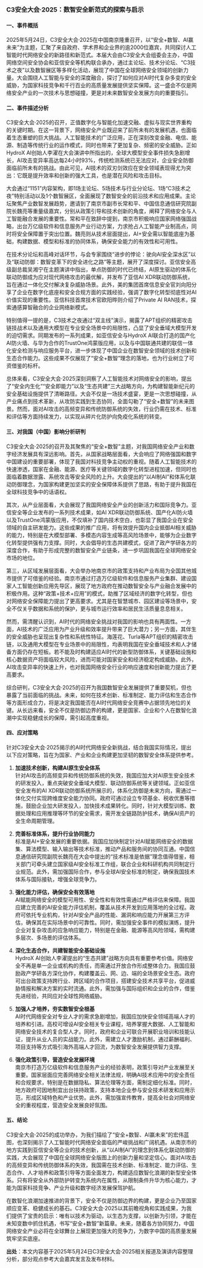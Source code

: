 ### C3安全大会·2025：数智安全新范式的探索与启示

#### 一、事件概括

2025年5月24日，C3安全大会·2025在中国南京隆重召开，以“安全+数智、AI赢未来”为主题，汇聚了来自政府、学术界和企业界的逾2000位嘉宾，共同探讨人工智能时代网络安全的新路径和新范式。本届大会由C3安全大会组委会主办，中国网络空间安全协会和亚信安全等机构联合承办，通过主论坛、技术分论坛、“C3技术之夜”以及数智展区等多样化活动，展现了中国在全球网络安全领域的创新力量。大会围绕人工智能与安全的深度融合，探讨了如何应对AI时代复杂多变的安全威胁，为国家科技竞争和千行百业的高质量发展提供坚实保障。这一盛会不仅是网络安全产业的一次技术与思想碰撞，更是对未来数智安全发展方向的重要指引。

#### 二、事件描述分析

C3安全大会·2025的召开，正值数字化与智能化加速交融、虚拟与现实世界重构的关键时期。在这一背景下，网络安全产业既迎来了前所未有的发展机遇，也面临着生态重塑的巨大挑战。人工智能技术的广泛应用，正在深刻改变金融、电信、能源、制造等传统行业的运作模式，同时也带来了更加复杂、频密的安全威胁。正如HydroX AI创始人李濯在大会演讲中所指出的，全球大模型安全事件损失急剧增长，AI攻击变异率高达每24小时93%，传统检测系统已无法应对，企业安全防御面临前所未有的挑战。由此可见，AI技术的双刃剑效应在安全领域表现得尤为突出：它既是提升效率和创新的强大工具，也是潜在风险和攻击目标。

大会通过“1151”内容架构，即1场主论坛、5场技术与行业分论坛、1场“C3技术之夜”特别活动以及1个数智展区，全面展现了数智安全的前沿技术和应用成果。主论坛聚焦产业数智发展趋势，邀请到了南京市副市长常和平、中国信息通信研究院副院长魏亮等重量级嘉宾，分别从政策引导和技术创新的角度，阐释了网络安全与人工智能融合发展的重要性。常和平在致辞中提到，南京市积极响应国家网络强国战略，出台万亿级软件和信息服务产业行动方案，力求抢占人工智能产业制高点，同时将安全保障置于突出位置。魏亮则从技术层面提出，AI+安全需以智能底座为基础，构建数据、模型和标准的协同体系，确保安全能力的有效性和可用性。

在技术分论坛和高峰对话环节，与会专家围绕“进步的悖论：驶向AI安全深水区”以及“联动防御：数智变革下的安全进化之路”等主题，展开了深度探讨。亚信安全高级副总裁吴湘宁在主题演讲中指出，单点防御的时代已终结，AI原生驱动的体系化联动防御成为应对现代网络攻击的最优解，并发布了亚信AI XDR联动防御系统，旨在通过一体化交付解决复杂威胁场景。此外，美的集团首席信息安全官刘向阳分享了企业在数字化底座和安全合规方面的实践经验，强调了数字化转型彻底性对AI价值实现的重要性。亚信科技首席技术官欧阳晔则介绍了Private AI RAN技术，探索通感算智融合的企业网络新模式。

特别值得一提的是，C3技术之夜通过“双主线”演示，揭露了APT组织的精密攻击链技战术以及通用大模型在专业安全场景中的局限性，凸显了安全垂域大模型开发的迫切需求。同期发布的一系列成果，如亚信安全与HydroX AI联合打造的国产化AI防火墙、与华为合作的TrustOne鸿蒙版应用，以及与中国联通共建的联信一体化安全检测与响应服务平台，进一步体现了中国企业在数智安全领域的技术创新和生态合作能力。这些成果不仅展现了“安全+数智”理念的落地，也为行业树立了可资借鉴的标杆。

总体来看，C3安全大会·2025深刻洞察了人工智能技术对网络安全的影响，提出了“安全内生化”“安全即能力”以及“生态共建”三大战略方向，为构建智能新纪元的安全基础设施提供了清晰路径。大会不仅是一场技术盛宴，更是一次思想碰撞，从产业痛点到技术革新，从攻防实践到生态协同，全面勾勒了“安全+数智”的未来图景。然而，面对AI攻击的高频变异和传统防御系统的失效，行业仍需在技术、标准和评估等方面持续发力，以实现从碎片化防护向免疫化系统的转变。

#### 三、对我国（中国）影响分析研判

C3安全大会·2025的召开及其聚焦的“安全+数智”主题，对我国网络安全产业和数字经济发展具有深远影响。首先，从国家战略层面看，大会响应了网络强国和数字中国建设的重要部署，体现了我国对科技竞争主动权的重视。随着人工智能技术的快速渗透，国家在金融、能源、医疗等关键领域的数字化转型进程加速，但同时也面临着数据泄露、系统攻击等安全风险的上升。大会提出的“以AI制AI”和体系化联动防御理念，为国家构建更加坚实的安全保障体系提供了思路，有助于提升我国在全球科技竞争中的话语权。

其次，从产业层面看，大会展现了我国网络安全产业的创新活力和国际竞争力。亚信安全等企业发布的一系列技术成果，如AI XDR联动防御系统、国产化AI防火墙以及TrustOne鸿蒙版应用，不仅填补了国内技术空白，也彰显了我国企业在安全领域的自主研发能力。这些成果的推广应用，将有效提升国内企业抵御AI相关威胁的能力，特别是在大模型部署、多模态内容生成等高风险场景中，能够为企业数字化转型提供强有力支撑。同时，大会倡导的生态共建模式，促进了政产学研各方的深度合作，有助于形成完整的数智安全产业链条，进一步巩固我国在全球网络安全市场的地位。

第三，从区域发展层面看，大会举办地南京市的政策支持和产业布局为全国其他城市提供了可借鉴的经验。南京市通过打造万亿级软件和信息服务产业集群、建设国家人工智能创新应用先导区，展现了地方政府在推动数智安全与产业融合发展中的积极作用。这种“政策+技术+应用”的模式，助推了区域经济的数字化转型，但也对网络安全保障能力提出了更高要求。尤其是在智慧城市、园区建设等场景中，安全不仅关乎数据和系统的保护，更与城市运行效率和居民生活质量息息相关。

然而，需清醒认识到，AI时代的网络安全挑战对我国的影响也具有两面性。一方面，AI技术的广泛应用为产业升级和效率提升带来了巨大潜力；另一方面，其伴生的安全威胁也呈现出复杂性和系统性特征。海莲花、Turla等APT组织的精密攻击链，以及通用大模型在专业场景中的局限性，均表明我国在安全垂域技术和人才储备方面仍存在短板。若不能及时构建适应AI时代的新型防御体系，关键基础设施和核心数据资产将面临较大风险，进而可能对国家安全和经济稳定构成威胁。此外，AI攻击变异率的快速上升，也对我国网络安全行业的响应速度和创新能力提出了更高要求。

综合研判，C3安全大会·2025的召开为我国数智安全发展提供了重要契机，但也暴露了当前面临的挑战。未来，如何在技术创新、标准制定、能力评估和生态合作等方面形成合力，将是决定我国能否在AI时代网络安全竞赛中占据领先地位的关键。从长远来看，安全不仅是防御边界的构建，更是国家、企业和个人在数智化浪潮中实现稳健成长的保障，需引起高度重视。

#### 四、应对策略

针对C3安全大会·2025揭示的AI时代网络安全新挑战，结合我国实际情况，提出以下应对策略，旨在为国家、产业和企业构建更加坚韧的数智安全体系提供参考。

1. **加速技术创新，构建AI原生安全体系**  
   针对AI攻击的高频变异和传统防御系统的失效，我国应加大对AI原生安全技术的研发投入，重点突破安全垂域大模型、联动防御系统等关键领域。正如亚信安全发布的AI XDR联动防御系统所展示的，体系化防御是未来方向，需通过一体化交付实现跨维度安全能力协同。政府可通过设立专项基金、税收优惠等措施，鼓励企业加大研发投入，加快技术成果转化。同时，针对大模型训练、数据处理和应用推理等环节的安全需求，需开发全链路防护技术，确保AI资产的全生命周期管理。

2. **完善标准体系，提升行业协同能力**  
   标准是AI+安全发展的重要依据。我国应加快制定针对AI赋能网络安全的数据集、算法模型、输入输出等技术标准，推动产品和服务间的协同互通。中国信息通信研究院副院长魏亮在大会中提出的“技术标准是依据”理念值得借鉴，相关部门可牵头建立国家级AI安全标准工作组，联合企业和科研机构共同制定行业规范。此外，需加强国际合作，参与全球AI安全标准的制定，确保我国技术体系与国际接轨，增强全球竞争力。

3. **强化能力评估，确保安全有效落地**  
   AI赋能网络安全的模型可用性、安全性和有效性需通过严格评估来保障。我国应建立完善的AI安全能力评估机制，覆盖从技术开发到应用落地的全过程。政府可依托专业机构，针对AI安全产品的性能、漏洞和响应能力开展第三方评估，确保其在实际场景中的可靠性。同时，需加强安全事件的模拟演练，提升企业对复杂攻击的应急响应能力，特别是在金融、能源等高风险领域，需构建多层次、多场景的评估体系。

4. **深化生态合作，共建智能安全基础设施**  
   HydroX AI创始人李濯提出的“生态共建”战略方向具有重要参考价值。网络安全不再是单一企业或机构的责任，而需通过开放合作形成整体合力。我国应鼓励政产学研各方深化协作，构建覆盖云、网、边、端的全场景安全生态。政府可出台政策支持跨行业、跨区域的合作项目，搭建安全技术共享平台，促进威胁情报和解决方案的实时流通。此外，需加强与国际组织和企业的合作，借鉴先进经验，共同应对全球性网络威胁。

5. **加强人才培养，夯实数智安全根基**  
   AI时代网络安全对专业人才的需求急剧增加，我国应加快安全领域高端人才的培养和引进。高校可增设AI安全相关专业课程，培养掌握大数据、人工智能和网络安全技术的复合型人才。同时，政府和企业可联合开展职业培训和技能认证，提升从业人员的实战能力。此外，需建立人才激励机制，通过薪酬福利、项目支持等方式吸引海外高端人才回流，为数智安全发展提供智力支撑。

6. **强化政策引导，营造安全发展环境**  
   南京市打造万亿级软件和信息服务产业的经验表明，政策引导对产业发展至关重要。国家层面应完善网络安全相关法律法规，明确AI技术应用中的安全责任和合规要求，特别是在数据隐私、算法伦理等方面，需制定细化标准。同时，地方政府可因地制宜出台扶持政策，支持本地企业参与安全技术研发和应用示范，形成区域特色和产业优势。此外，需加强宣传教育，提高全社会对网络安全的重视程度，营造安全发展良好氛围。

#### 五、结论

C3安全大会·2025的成功举办，为我们描绘了“安全+数智、AI赢未来”的宏伟蓝图，也深刻揭示了人工智能时代网络安全面临的严峻挑战和广阔机遇。从南京市的地方实践到亚信安全等企业的技术创新，从“以AI制AI”的理念到体系化联动防御的实践，大会展现了中国在全球网络安全版图上的创新力量和坚定信心。面对AI攻击的高频变异和传统防御体系的失效，我国需在技术创新、标准制定、能力评估、生态合作、人才培养和政策引导等方面全面发力，构建适应数智化浪潮的新型安全体系。只有将安全从外部防护转变为系统内在属性，从限制条件升华为核心能力，才能为国家科技竞争、产业升级和数字经济发展保驾护航。

在数智化浪潮加速推进的背景下，安全不仅是防御边界的构建，更是企业乃至国家顺应变革、稳健成长的基石。C3安全大会·2025以其前瞻视角和实践成果，为我们提供了宝贵的启示：唯有以技术为驱动，以生态为支撑，以创新为引领，才能在未知变数中抓住机遇，书写“安全+数智”新篇章。未来，随着各方协同努力，中国网络安全产业必将在全球舞台上展现更加强大的竞争力，为数字中国的高质量发展筑牢坚实底座。

**出处**：本文内容基于2025年5月24日C3安全大会·2025相关报道及演讲内容整理分析，部分观点参考大会嘉宾发言及发布材料。